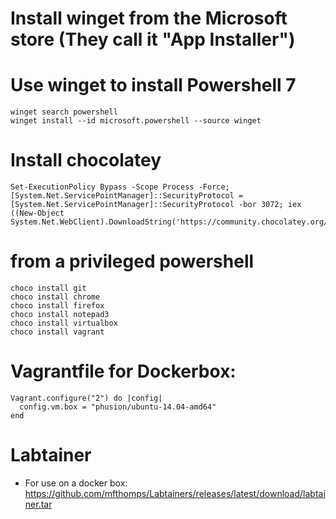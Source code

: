 # Install winget from the Microsoft store (They call it "App Installer")

# Use winget to install Powershell 7
    winget search powershell
    winget install --id microsoft.powershell --source winget

# Install chocolatey
    Set-ExecutionPolicy Bypass -Scope Process -Force; [System.Net.ServicePointManager]::SecurityProtocol = [System.Net.ServicePointManager]::SecurityProtocol -bor 3072; iex ((New-Object System.Net.WebClient).DownloadString('https://community.chocolatey.org/install.ps1'))

# from a privileged powershell
    choco install git
    choco install chrome
    choco install firefox
    choco install notepad3
    choco install virtualbox
    choco install vagrant

# Vagrantfile for Dockerbox:
    Vagrant.configure("2") do |config|
      config.vm.box = "phusion/ubuntu-14.04-amd64"
    end

# Labtainer
 * For use on a docker box: https://github.com/mfthomps/Labtainers/releases/latest/download/labtainer.tar
